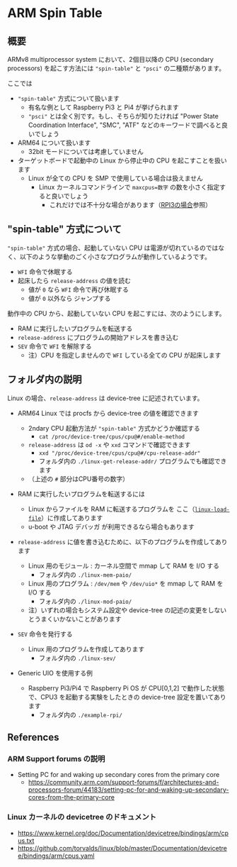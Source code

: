 ﻿# ARM Spin Table

## 概要

ARMv8 multiprocessor system において、2個目以降の CPU (secondary processors) を起こす方法には `"spin-table"` と `"psci"` の二種類があります。

ここでは

- `"spin-table"` 方式について扱います
  - 有名な例として Raspberry Pi3 と Pi4 が挙げられます
  - `"psci"` とは全く別です。もし、そちらが知りたければ "Power State Coordination Interface", "SMC", "ATF" などのキーワードで調べると良いでしょう
- ARM64 について扱います
  - 32bit モードについては考慮していません
- ターゲットボードで起動中の Linux から停止中の CPU を起こすことを扱います
  - Linux が全ての CPU を SMP で使用している場合は扱えません
    - Linux カーネルコマンドラインで `maxcpus=数字` の数を小さく指定すると良いでしょう
      - これだけでは不十分な場合があります（[RPI3の場合](./example-rpi/boot/README.md)参照）

## "spin-table" 方式について

`"spin-table"` 方式の場合、起動していない CPU は電源が切れているのではなく、以下のような挙動のごく小さなプログラムが動作しているようです。

- `WFI` 命令で休眠する
- 起床したら `release-address` の値を読む
  - 値が `0` なら `WFI` 命令で再び休眠する
  - 値が `0` 以外なら ジャンプする

動作中の CPU から、起動していない CPU を起こすには、次のようにします。

- RAM に実行したいプログラムを転送する
- `release-address` にプログラムの開始アドレスを書き込む
- `SEV` 命令で `WFI` を解除する
  - 注）CPU を指定しませんので `WFI` している全ての CPU が起床します

## フォルダ内の説明

Linux の場合、`release-address` は device-tree に記述されています。

- ARM64 Linux では procfs から device-tree の値を確認できます
  - 2ndary CPU 起動方法が `"spin-table"` 方式かどうか確認する
    - `cat /proc/device-tree/cpus/cpu@#/enable-method`
  - `release-address` は `od -x` や `xxd` コマンドで確認できます
    - `xxd "/proc/device-tree/cpus/cpu@#/cpu-release-addr"`
    - フォルダ内の `./linux-get-release-addr/` プログラムでも確認できます
  - （上述の `#` 部分はCPU番号の数字）

- RAM に実行したいプログラムを転送するには
  - Linux からファイルを RAM に転送するプログラムを ここ（[`linux-load-file`](https://github.com/shigehiro-fukase/linux-load-file)）に作成してあります
  - u-boot や JTAG デバッガ が利用できるなら場合もあります

- `release-address` に値を書き込むために、以下のプログラムを作成してあります
  - Linux 用のモジュール : カーネル空間で mmap して RAM を I/O する 
    - フォルダ内の `./linux-mem-paio/`
  - Linux 用のプログラム : `/dev/mem` や `/dev/uio*` を mmap して RAM を I/O する
    - フォルダ内の `./linux-mod-paio/`
  - 注）いずれの場合もシステム設定や device-tree の記述の変更をしないとうまくいかないことがあります

- `SEV` 命令を発行する
  - Linux 用のプログラムを作成してあります
    - フォルダ内の `./linux-sev/`

- Generic UIO を使用する例
  - Raspberry Pi3/Pi4 で Raspberry Pi OS が CPU[0,1,2] で動作した状態で、CPU3 を起動する実験をしたときの device-tree 設定を置いてあります
    - フォルダ内の `./example-rpi/`


## References

### ARM Support forums の説明
- Setting PC for and waking up secondary cores from the primary core
  - https://community.arm.com/support-forums/f/architectures-and-processors-forum/44183/setting-pc-for-and-waking-up-secondary-cores-from-the-primary-core

### Linux カーネルの devicetree のドキュメント

- https://www.kernel.org/doc/Documentation/devicetree/bindings/arm/cpus.txt
- https://github.com/torvalds/linux/blob/master/Documentation/devicetree/bindings/arm/cpus.yaml

